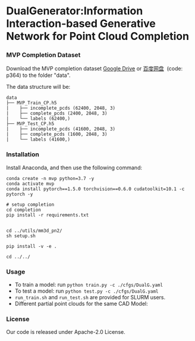 # DualGenerator:Information Interaction-based Generative Network for Point Cloud Completion


### MVP Completion Dataset
<!-- Download the MVP completion dataset by the following commands:
```
cd data; sh download_data.sh
``` -->
Download the MVP completion dataset [Google Drive](https://drive.google.com/drive/folders/1XxZ4M_dOB3_OG1J6PnpNvrGTie5X9Vk_) or [百度网盘](https://pan.baidu.com/s/18pli79KSGGsWQ8FPiSW9qg)&nbsp;&nbsp;(code: p364) to the folder "data".

The data structure will be:
```
data
├── MVP_Train_CP.h5
|    ├── incomplete_pcds (62400, 2048, 3)
|    ├── complete_pcds (2400, 2048, 3)
|    └── labels (62400,)
├── MVP_Test_CP.h5
|    ├── incomplete_pcds (41600, 2048, 3)
|    ├── complete_pcds (1600, 2048, 3)
|    └── labels (41600,)
```
### Installation
Install Anaconda, and then use the following command:
```
conda create -n mvp python=3.7 -y
conda activate mvp
conda install pytorch==1.5.0 torchvision==0.6.0 cudatoolkit=10.1 -c pytorch -y

# setup completion
cd completion
pip install -r requirements.txt


cd ../utils/mm3d_pn2/
sh setup.sh

pip install -v -e . 

cd ../../
```
### Usage
+ To train a model: run `python train.py -c ./cfgs/DualG.yaml`
+ To test a model: run `python test.py -c ./cfgs/DualG.yaml`
+ `run_train.sh` and `run_test.sh` are provided for SLURM users. 
+ Different partial point clouds for the same CAD Model:

### License
Our code is released under Apache-2.0 License.


